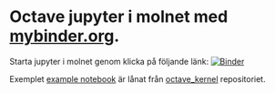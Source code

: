 # Octave jupyter i molnet med [mybinder.org](https://mybinder.org/).

Starta jupyter i molnet genom klicka på följande länk: 
[![Binder](https://mybinder.org/badge_logo.svg)](https://mybinder.org/v2/gh/ubik60/linanalys3.git/HEAD)

Exemplet [example notebook](index.ipynb) är lånat från
[octave_kernel](https://github.com/Calysto/octave_kernel) repositoriet.
